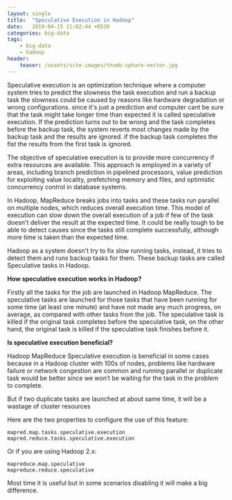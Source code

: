```yaml
---
layout: single
title:  "Speculative Execution in Hadoop"
date:   2019-04-15 11:02:44 +0530
categories: big-data
tags:
    - big-data
    - hadoop
header:
    teaser: /assets/site-images/thumb-sphare-vector.jpg
---
```

Speculative execution is an optimization technique where a computer system tries to predict the slowness the task execution and run a backup task the slowness could be caused by reasons like hardware degradation or wrong configurations. since it's just a prediction and computer cant be sure that the task might take longer time than expected it is called speculative execution. If the prediction turns out to be wrong and the task completes before the backup task, the system reverts most changes made by the backup task and the results are ignored. if the backup task completes the fist the results from the first task is ignored.

The objective of speculative execution is to provide more concurrency if extra resources are available. This approach is employed in a variety of areas, including branch prediction in pipelined processors, value prediction for exploiting value locality, prefetching memory and files, and optimistic concurrency control in database systems.

In Hadoop, MapReduce breaks jobs into tasks and these tasks run parallel on multiple nodes, which reduces overall execution time. This model of execution can slow down the overall execution of a job if few of the task doesn't deliver the result at the expected time. It could be really tough to be able to detect causes since the tasks still complete successfully, although more time is taken than the expected time. 

Hadoop as a system doesn't try to fix slow running tasks, instead, it tries to detect them and runs backup tasks for them. These backup tasks are called Speculative tasks in Hadoop.

**How speculative execution works in Hadoop?**

Firstly all the tasks for the job are launched in Hadoop MapReduce. The speculative tasks are launched for those tasks that have been running for some time (at least one minute) and have not made any much progress, on average, as compared with other tasks from the job. The speculative task is killed if the original task completes before the speculative task, on the other hand, the original task is killed if the speculative task finishes before it.

**Is speculative execution beneficial?**

Hadoop MapReduce Speculative execution is beneficial in some cases because in a Hadoop cluster with 100s of nodes, problems like hardware failure or network congestion are common and running parallel or duplicate task would be better since we won’t be waiting for the task in the problem to complete.

But if two duplicate tasks are launched at about same time, it will be a wastage of cluster resources

Here are the two properties to configure the use of this feature:

```
mapred.map.tasks.speculative.execution
mapred.reduce.tasks.speculative.execution
```


Or if you are using Hadoop 2.x:
```
mapreduce.map.speculative
mapreduce.reduce.speculative
```

Most time it is useful but in some scenarios disabling it will make a big difference.
